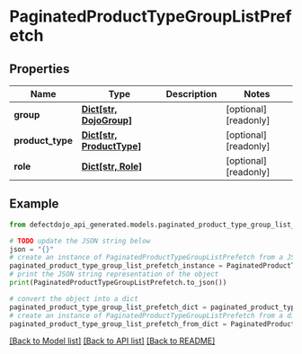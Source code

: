 # PaginatedProductTypeGroupListPrefetch


## Properties

Name | Type | Description | Notes
------------ | ------------- | ------------- | -------------
**group** | [**Dict[str, DojoGroup]**](DojoGroup.md) |  | [optional] [readonly] 
**product_type** | [**Dict[str, ProductType]**](ProductType.md) |  | [optional] [readonly] 
**role** | [**Dict[str, Role]**](Role.md) |  | [optional] [readonly] 

## Example

```python
from defectdojo_api_generated.models.paginated_product_type_group_list_prefetch import PaginatedProductTypeGroupListPrefetch

# TODO update the JSON string below
json = "{}"
# create an instance of PaginatedProductTypeGroupListPrefetch from a JSON string
paginated_product_type_group_list_prefetch_instance = PaginatedProductTypeGroupListPrefetch.from_json(json)
# print the JSON string representation of the object
print(PaginatedProductTypeGroupListPrefetch.to_json())

# convert the object into a dict
paginated_product_type_group_list_prefetch_dict = paginated_product_type_group_list_prefetch_instance.to_dict()
# create an instance of PaginatedProductTypeGroupListPrefetch from a dict
paginated_product_type_group_list_prefetch_from_dict = PaginatedProductTypeGroupListPrefetch.from_dict(paginated_product_type_group_list_prefetch_dict)
```
[[Back to Model list]](../README.md#documentation-for-models) [[Back to API list]](../README.md#documentation-for-api-endpoints) [[Back to README]](../README.md)


